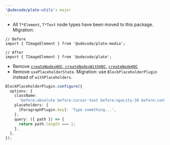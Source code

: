 ```yaml
---
'@udecode/plate-utils': major
---
```


- All `T*Element`, `T*Text` node types have been moved to this package. Migration:

```tsx
// Before
import { TImageElement } from '@udecode/plate-media';

// After
import { TImageElement } from '@udecode/plate';
```

- Remove [`createNodesHOC`, `createNodesWithHOC`](https://github.com/udecode/plate/blob/7afd88089f4a76c896f3edf928b03c7e9f2ab903/packages/plate-utils/src/react/createNodesHOC.tsx), [`createNodeHOC`](https://github.com/udecode/plate/blob/7afd88089f4a76c896f3edf928b03c7e9f2ab903/packages/plate-utils/src/react/createNodeHOC.tsx)
- Remove `usePlaceholderState`. Migration: use `BlockPlaceholderPlugin` instead of `withPlaceholders`.

```ts
BlockPlaceholderPlugin.configure({
  options: {
    className:
      'before:absolute before:cursor-text before:opacity-30 before:content-[attr(placeholder)]',
    placeholders: {
      [ParagraphPlugin.key]: 'Type something...',
    },
    query: ({ path }) => {
      return path.length === 1;
    },
  },
});
```

